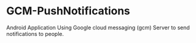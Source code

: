 # GCM-PushNotifications
Android Application Using Google cloud messaging (gcm) Server to send notifications to people.
